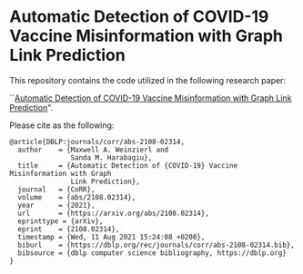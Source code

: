 # Automatic Detection of COVID-19 Vaccine Misinformation with Graph Link Prediction

This repository contains the code utilized in the following research paper:

``[Automatic Detection of COVID-19 Vaccine Misinformation with Graph Link Prediction](https://arxiv.org/abs/2108.02314)".

Please cite as the following:

```
@article{DBLP:journals/corr/abs-2108-02314,
  author    = {Maxwell A. Weinzierl and
               Sanda M. Harabagiu},
  title     = {Automatic Detection of {COVID-19} Vaccine Misinformation with Graph
               Link Prediction},
  journal   = {CoRR},
  volume    = {abs/2108.02314},
  year      = {2021},
  url       = {https://arxiv.org/abs/2108.02314},
  eprinttype = {arXiv},
  eprint    = {2108.02314},
  timestamp = {Wed, 11 Aug 2021 15:24:08 +0200},
  biburl    = {https://dblp.org/rec/journals/corr/abs-2108-02314.bib},
  bibsource = {dblp computer science bibliography, https://dblp.org}
}
```



